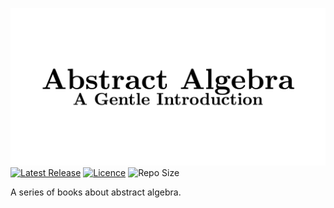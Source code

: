 ![Abstract Algebra Banner](Banner.png)
[![Latest Release](https://img.shields.io/github/v/release/PhotonicGluon/Abstract-Algebra-Book?display_name=release&include_prereleases&label=Latest%20Release&sort=date)](https://github.com/PhotonicGluon/Abstract-Algebra-Book/releases/latest)
[![Licence](https://img.shields.io/github/license/PhotonicGluon/Abstract-Algebra-Book?label=Licence)](LICENSE)
![Repo Size](https://img.shields.io/github/repo-size/PhotonicGluon/Abstract-Algebra-Book?label=Repo%20Size)

A series of books about abstract algebra.
